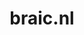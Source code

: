 ---
layout: post
title:  "braic.nl"
internal_url:  "/dutchgov/braic.nl.html"
categories: dutchgov
---